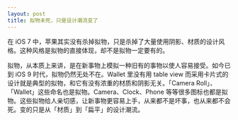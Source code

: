 ```yaml
---
layout: post
title: 拟物未死，只是设计潮流变了
---
```


在 iOS 7 中，苹果其实没有杀掉拟物，只是杀掉了大量使用阴影、材质的设计风格。这种风格是拟物的直接体现，却不是拟物一定要有的。

拟物，从本质上来讲，是在新事物上模拟一种旧有的事物以使人容易接受。如今已到 iOS 9 时代，拟物仍然无处不在。Wallet 里没有用 table view 而采用卡片式的设计就是典型的拟物，和它有没有浓重的材质和阴影无关。「Camera Roll」、「Wallet」这些命名也是拟物。Camera、Clock、Phone 等等很多图标也都是拟物。这些拟物给人亲切感，让新事物更容易上手，从来都不是坏事，也从来都不会死。变的只是从「材质」到「扁平」的设计潮流。
